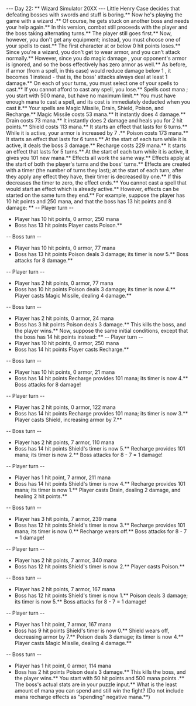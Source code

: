 --- Day 22: ** Wizard Simulator 20XX ---
Little Henry Case decides that defeating bosses with
swords and stuff
is boring.**  Now he's playing the game with a
wizard
.**  Of course, he gets stuck on another boss and needs your help again.**
In this version, combat still proceeds with the player and the boss taking alternating turns.**  The player still goes first.**  Now, however, you don't get any equipment; instead, you must choose one of your spells to cast.**  The first character at or below
0
hit points loses.**
Since you're a wizard, you don't get to wear armor, and you can't attack normally.**  However, since you do
magic damage
, your opponent's armor is ignored, and so the boss effectively has zero armor as well.**  As before, if armor (from a spell, in this case) would reduce damage below
1
, it becomes
1
instead - that is, the boss' attacks always deal at least
1
damage.**
On each of your turns, you must select one of your spells to cast.**  If you cannot afford to cast any spell, you lose.**  Spells cost
mana
; you start with
500
mana, but have no maximum limit.**  You must have enough mana to cast a spell, and its cost is immediately deducted when you cast it.**  Your spells are Magic Missile, Drain, Shield, Poison, and Recharge.**
Magic Missile
costs
53
mana.**  It instantly does
4
damage.**
Drain
costs
73
mana.**  It instantly does
2
damage and heals you for
2
hit points.**
Shield
costs
113
mana.**  It starts an
effect
that lasts for
6
turns.**  While it is active, your armor is increased by
7
.**
Poison
costs
173
mana.**  It starts an
effect
that lasts for
6
turns.**  At the start of each turn while it is active, it deals the boss
3
damage.**
Recharge
costs
229
mana.**  It starts an
effect
that lasts for
5
turns.**  At the start of each turn while it is active, it gives you
101
new mana.**
Effects
all work the same way.**  Effects apply at the start of both the player's turns and the boss' turns.**  Effects are created with a timer (the number of turns they last); at the start of each turn, after they apply any effect they have, their timer is decreased by one.**  If this decreases the timer to zero, the effect ends.**  You cannot cast a spell that would start an effect which is already active.**  However, effects can be started on the same turn they end.**
For example, suppose the player has
10
hit points and
250
mana, and that the boss has
13
hit points and
8
damage: **
-- Player turn --
- Player has 10 hit points, 0 armor, 250 mana
- Boss has 13 hit points
Player casts Poison.**

-- Boss turn --
- Player has 10 hit points, 0 armor, 77 mana
- Boss has 13 hit points
Poison deals 3 damage; its timer is now 5.**
Boss attacks for 8 damage.**

-- Player turn --
- Player has 2 hit points, 0 armor, 77 mana
- Boss has 10 hit points
Poison deals 3 damage; its timer is now 4.**
Player casts Magic Missile, dealing 4 damage.**

-- Boss turn --
- Player has 2 hit points, 0 armor, 24 mana
- Boss has 3 hit points
Poison deals 3 damage.** This kills the boss, and the player wins.**
Now, suppose the same initial conditions, except that the boss has
14
hit points instead: **
-- Player turn --
- Player has 10 hit points, 0 armor, 250 mana
- Boss has 14 hit points
Player casts Recharge.**

-- Boss turn --
- Player has 10 hit points, 0 armor, 21 mana
- Boss has 14 hit points
Recharge provides 101 mana; its timer is now 4.**
Boss attacks for 8 damage!

-- Player turn --
- Player has 2 hit points, 0 armor, 122 mana
- Boss has 14 hit points
Recharge provides 101 mana; its timer is now 3.**
Player casts Shield, increasing armor by 7.**

-- Boss turn --
- Player has 2 hit points, 7 armor, 110 mana
- Boss has 14 hit points
Shield's timer is now 5.**
Recharge provides 101 mana; its timer is now 2.**
Boss attacks for 8 - 7 = 1 damage!

-- Player turn --
- Player has 1 hit point, 7 armor, 211 mana
- Boss has 14 hit points
Shield's timer is now 4.**
Recharge provides 101 mana; its timer is now 1.**
Player casts Drain, dealing 2 damage, and healing 2 hit points.**

-- Boss turn --
- Player has 3 hit points, 7 armor, 239 mana
- Boss has 12 hit points
Shield's timer is now 3.**
Recharge provides 101 mana; its timer is now 0.**
Recharge wears off.**
Boss attacks for 8 - 7 = 1 damage!

-- Player turn --
- Player has 2 hit points, 7 armor, 340 mana
- Boss has 12 hit points
Shield's timer is now 2.**
Player casts Poison.**

-- Boss turn --
- Player has 2 hit points, 7 armor, 167 mana
- Boss has 12 hit points
Shield's timer is now 1.**
Poison deals 3 damage; its timer is now 5.**
Boss attacks for 8 - 7 = 1 damage!

-- Player turn --
- Player has 1 hit point, 7 armor, 167 mana
- Boss has 9 hit points
Shield's timer is now 0.**
Shield wears off, decreasing armor by 7.**
Poison deals 3 damage; its timer is now 4.**
Player casts Magic Missile, dealing 4 damage.**

-- Boss turn --
- Player has 1 hit point, 0 armor, 114 mana
- Boss has 2 hit points
Poison deals 3 damage.** This kills the boss, and the player wins.**
You start with
50 hit points
and
500 mana points
.** The boss's actual stats are in your puzzle input.** What is the
least amount of mana
you can spend and still win the fight?  (Do not include mana recharge effects as "spending" negative mana.**)